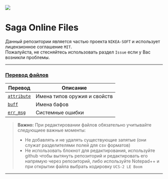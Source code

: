 ![](https://encrypted-tbn0.gstatic.com/images?q=tbn:ANd9GcRoHPzNp30TQnfo_gl6lBdzAhrnSBR2KrFnjURosst2r2vOi7XVTw&s)
# Saga Online Files
Данный репозитории является частью проекта `NIKEA-SOFT` и использует лицензионное соглашение `MIT`.  
Пожалуйста, не стесняйтесь использовать раздел `Issue` если у Вас возникли проблемы.

---
### [Перевод файлов](https://github.com/NIKEA-SOFT/SagaOnline-Files/tree/master/localization)

|    Перевод    |            Описание            |
| ------------- | ------------------------------ |
|  [`attribute`](https://github.com/NIKEA-SOFT/SagaOnline-Files/tree/master/localization/attribute.csv)  |   Имена типов оружия и свойств  |
|  [`buff`](https://github.com/NIKEA-SOFT/SagaOnline-Files/tree/master/localization/buff.csv)  |   Имена бафов  |
|  [`err_msg`](https://github.com/NIKEA-SOFT/SagaOnline-Files/tree/master/localization/err_msg.csv)  |   Системные ошибки  |

> **Важно:** 
> При редактировании файлов обязательно учитывайте следующиее важные моменты:
> - Не добавлять и не удалять существующие запятые (они служат разделителями полей для csv форматов)
> - Не использовать блокнот для редактирования, используйте github чтобы вытянуть репозиторий и редактировать его напрямую через  репозиторий, либо используйте Notepad++ и при открытии файла выбрать кодировку `UCS-2 LE Boom`

---
